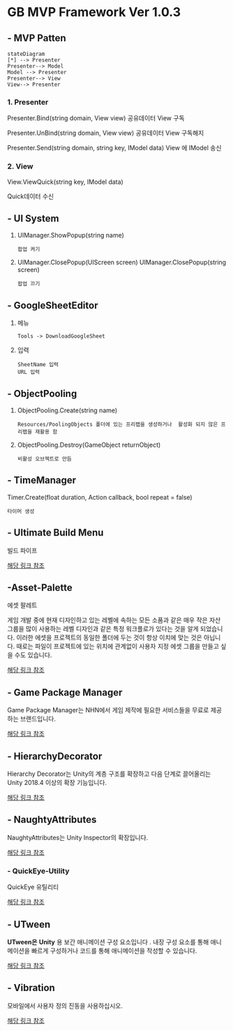 # GB MVP Framework Ver 1.0.3

## - MVP Patten

```mermaid
stateDiagram
[*] --> Presenter
Presenter--> Model
Model --> Presenter
Presenter--> View
View--> Presenter
```

### 1. Presenter

Presenter.Bind(string domain, View view)
    공유데이터 View 구독

Presenter.UnBind(string domain, View view)
    공유데이터 View 구독해지

Presenter.Send(string domain, string key, IModel data)
    View 에 IModel 송신

### 2. View

View.ViewQuick(string key, IModel data)

Quick데이터 수신

## - UI System

1.  UIManager.ShowPopup(string name)

        팝업 켜기

2.  UIManager.ClosePopup(UIScreen screen)
    UIManager.ClosePopup(string screen)

        팝업 끄기

## - GoogleSheetEditor

1.  메뉴

        Tools -> DownloadGoogleSheet

2.  입력

        SheetName 입력
        URL 입력
        
## - ObjectPooling

1.  ObjectPooling.Create(string name)

        Resources/PoolingObjects 폴더에 있는 프리팹을 생성하거나  활성화 되지 않은 프리팹을 재활용 함

2.  ObjectPooling.Destroy(GameObject returnObject)

        비활성 오브젝트로 만듬

## - TimeManager

Timer.Create(float duration, Action callback, bool repeat = false)

    타이머 생성

## - Ultimate Build Menu

빌드 파이프

[해당 링크 참조](https://assetstore.unity.com/packages/tools/utilities/ultimate-build-menu-233545?locale=ko-KR)

## -Asset-Palette

에셋 팔레트

게임 개발 중에 현재 디자인하고 있는 레벨에 속하는 모든 소품과 같은 매우 작은 자산 그룹을 많이 사용하는 레벨 디자인과 같은 특정 워크플로가 있다는 것을 알게 되었습니다. 이러한 에셋을 프로젝트의 동일한 폴더에 두는 것이 항상 이치에 맞는 것은 아닙니다. 때로는 파일이 프로젝트에 있는 위치에 관계없이 사용자 지정 에셋 그룹을 만들고 싶을 수도 있습니다.

[해당 링크 참조](https://github.com/RoyTheunissen/Asset-Palette)

## - Game Package Manager

Game Package Manager는 NHN에서 게임 제작에 필요한 서비스들을 무료로 제공하는 브랜드입니다.

[해당 링크 참조](https://github.com/nhn/gpm.unity)

## - HierarchyDecorator

Hierarchy Decorator는 Unity의 계층 구조를 확장하고 다음 단계로 끌어올리는 Unity 2018.4 이상의 확장 기능입니다.

[해당 링크 참조](https://github.com/WooshiiDev/HierarchyDecorator)

## - NaughtyAttributes

NaughtyAttributes는 Unity Inspector의 확장입니다.

[해당 링크 참조](https://github.com/dbrizov/NaughtyAttributes)

### - QuickEye-Utility

QuickEye 유틸리티

[해당 링크 참조](https://github.com/ErnSur/QuickEye-Utility)

## - UTween

**UTween은** **Unity** 용 보간 애니메이션 구성 요소입니다 . 내장 구성 요소를 통해 애니메이션을 빠르게 구성하거나 코드를 통해 애니메이션을 작성할 수 있습니다.

[해당 링크 참조](https://github.com/ls9512/UTween)

## - Vibration

모바일에서 사용자 정의 진동을 사용하십시오.

[해당 링크 참조](https://github.com/BenoitFreslon/Vibration)
